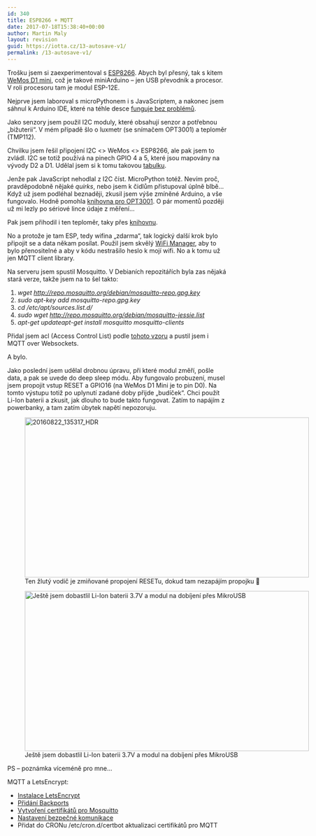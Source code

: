 ```yaml
---
id: 340
title: ESP8266 + MQTT
date: 2017-07-18T15:38:40+00:00
author: Martin Maly
layout: revision
guid: https://iotta.cz/13-autosave-v1/
permalink: /13-autosave-v1/
---
```

Trošku jsem si zaexperimentoval s [ESP8266](http://esp8266.cz). Abych byl přesný, tak s kitem [WeMos D1 mini](http://esp8266.cz/wemos-d1-mini/), což je takové miniArduino &#8211; jen USB převodník a procesor. V roli procesoru tam je modul ESP-12E.

Nejprve jsem laboroval s microPythonem i s JavaScriptem, a nakonec jsem sáhnul k Arduino IDE, které na téhle desce [funguje bez problémů](http://esp8266.cz/programovani/esp8266-a-arduino/).

Jako senzory jsem použil I2C moduly, které obsahují senzor a potřebnou &#8222;bižuterii&#8220;. V mém případě šlo o luxmetr (se snímačem OPT3001) a teploměr (TMP112).

Chvilku jsem řešil připojení I2C <> WeMos <> ESP8266, ale pak jsem to zvládl. I2C se totiž používá na pinech GPIO 4 a 5, které jsou mapovány na vývody D2 a D1. Udělal jsem si k tomu takovou [tabulku](http://esp8266.cz/wemos-d1-mini/wemos-d1-mapovani-vyvodu-ruznych-verzi/).

Jenže pak JavaScript nehodlal z I2C číst. MicroPython totéž. Nevím proč, pravděpodobně nějaké _quirks_, nebo jsem k čidlům přistupoval úplně blbě&#8230; Když už jsem podléhal beznaději, zkusil jsem výše zmíněné Arduino, a vše fungovalo. Hodně pomohla [knihovna pro OPT3001](https://github.com/closedcube/B060_OPT3001_PRO). O pár momentů později už mi lezly po sériové lince údaje z měření&#8230;

Pak jsem přihodil i ten teploměr, taky přes [knihovnu](https://github.com/Refikcanmalli/RCM_TMP112).

No a protože je tam ESP, tedy wifina &#8222;zdarma&#8220;, tak logický další krok bylo připojit se a data někam posílat. Použil jsem skvělý [WiFi Manager](https://github.com/tzapu/WiFiManager), aby to bylo přenositelné a aby v kódu nestrašilo heslo k mojí wifi. No a k tomu už jen MQTT client library.

Na serveru jsem spustil Mosquitto. V Debianích repozitářích byla zas nějaká stará verze, takže jsem na to šel takto:

  1. _wget http://repo.mosquitto.org/debian/mosquitto-repo.gpg.key_
  2. _sudo apt-key add mosquitto-repo.gpg.key_
  3. _cd /etc/apt/sources.list.d/_
  4. _sudo wget http://repo.mosquitto.org/debian/mosquitto-jessie.list_
  5. _apt-get updateapt-get install mosquitto mosquitto-clients_

Přidal jsem acl (Access Control List) podle [tohoto vzoru](https://troy.dack.com.au/mosquitto-mqtt/) a pustil jsem i MQTT over Websockets.

A bylo.

Jako poslední jsem udělal drobnou úpravu, při které modul změří, pošle data, a pak se uvede do deep sleep módu. Aby fungovalo probuzení, musel jsem propojit vstup RESET a GPIO16 (na WeMos D1 Mini je to pin D0). Na tomto výstupu totiž po uplynutí zadané doby přijde &#8222;budíček&#8220;. Chci použít Li-Ion baterii a zkusit, jak dlouho to bude takto fungovat. Zatím to napájím z powerbanky, a tam zatím úbytek napětí nepozoruju.

<figure id="attachment_873" aria-describedby="caption-attachment-873" style="width: 650px" class="wp-caption aligncenter"><img loading="lazy" class="wp-image-873 size-medium" src="https://iotta.cz/wp-content/uploads/sites/6/2016/08/20160822_135317_HDR-650x366.jpg" alt="20160822_135317_HDR" width="650" height="366" /><figcaption id="caption-attachment-873" class="wp-caption-text">Ten žlutý vodič je zmiňované propojení RESETu, dokud tam nezapájím propojku 🙂</figcaption></figure>

<figure id="attachment_877" aria-describedby="caption-attachment-877" style="width: 650px" class="wp-caption aligncenter"><img loading="lazy" class="size-medium wp-image-877" src="http://retrocip.uelectronics.info/wp-content/uploads/sites/6/2016/08/20160822_154605_HDR-650x366.jpg" alt="Ještě jsem dobastlil Li-Ion baterii 3.7V a modul na dobíjení přes MikroUSB" width="650" height="366" /><figcaption id="caption-attachment-877" class="wp-caption-text">Ještě jsem dobastlil Li-Ion baterii 3.7V a modul na dobíjení přes MikroUSB</figcaption></figure>

PS &#8211; poznámka víceméně pro mne&#8230;

MQTT a LetsEncrypt:

  * [Instalace LetsEncrypt](https://certbot.eff.org/#debianjessie-other)
  * [Přidání Backports](https://backports.debian.org/Instructions/)
  * [Vytvoření certifikátů pro Mosquitto](https://mosquitto.org/2015/12/using-lets-encrypt-certificates-with-mosquitto/)
  * [Nastavení bezpečné komunikace](https://troy.dack.com.au/mosquitto-mqtt/)
  * Přidat do CRONu /etc/cron.d/certbot aktualizaci certifikátů pro MQTT